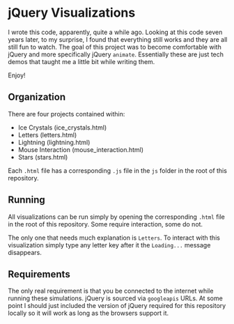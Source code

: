 # jQuery Visualizations
I wrote this code, apparently, quite a while ago. Looking at this code seven years later, to my surprise, I found that everything still works and they are all still fun to watch. The goal of this project was to become comfortable with jQuery and more specifically jQuery `animate`. Essentially these are just tech demos that taught me a little bit while writing them.

Enjoy!

## Organization
There are four projects contained within:
- Ice Crystals (ice_crystals.html)
- Letters (letters.html)
- Lightning (lightning.html)
- Mouse Interaction (mouse_interaction.html)
- Stars (stars.html)

Each `.html` file has a corresponding `.js` file in the `js` folder in the root of this repository.

## Running
All visualizations can be run simply by opening the corresponding `.html` file in the root of this repository. Some require interaction, some do not.

The only one that needs much explanation is `Letters`. To interact with this visualization simply type any letter key after it the `Loading...` message disappears.

## Requirements
The only real requirement is that you be connected to the internet while running these simulations. jQuery is sourced via `googleapis` URLs. At some point I should just included the version of jQuery required for this repository locally so it will work as long as the browsers support it.
